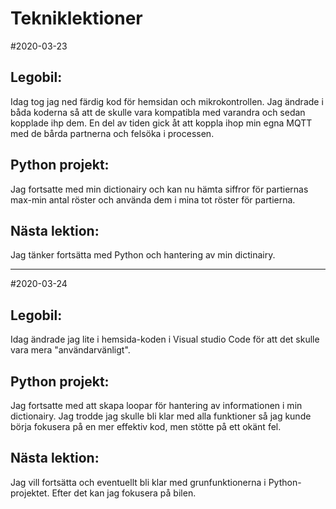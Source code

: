 # Tekniklektioner
#2020-03-23
## Legobil:
Idag tog jag ned färdig kod för hemsidan och mikrokontrollen. Jag ändrade i båda koderna så att de skulle vara kompatibla med varandra och sedan kopplade ihp dem. En del av tiden gick åt att koppla ihop min egna MQTT med de bårda partnerna och felsöka i processen.

## Python projekt:
Jag fortsatte med min dictionairy och kan nu hämta siffror för partiernas max-min antal röster och använda dem i mina tot röster för partierna.

## Nästa lektion:
Jag tänker fortsätta med Python och hantering av min dictinairy.

-------------------------------------------------------------------------------------------------------------------------------------------

#2020-03-24
## Legobil:
Idag ändrade jag lite i hemsida-koden i Visual studio Code för att det skulle vara mera "användarvänligt".

## Python projekt:
Jag fortsatte med att skapa loopar för hantering av informationen i min dictionairy. Jag trodde jag skulle bli klar med alla funktioner så jag kunde börja fokusera på en mer effektiv kod, men stötte på ett okänt fel. 

## Nästa lektion:
Jag vill fortsätta och eventuellt bli klar med grunfunktionerna i Python-projektet. Efter det kan jag fokusera på bilen.
